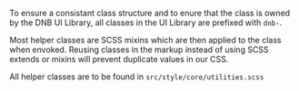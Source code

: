 To ensure a consistant class structure and to enure that the class is owned by the DNB UI Library, all classes in the UI Library are prefixed with `dnb-`.

Most helper classes are SCSS mixins which are then applied to the class when envoked.
Reusing classes in the markup instead of using SCSS extends or mixins will prevent duplicate values in our CSS.

All helper classes are to be found in `src/style/core/utilities.scss`
